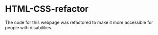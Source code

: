 # HTML-CSS-refactor
The code for this webpage was refactored to make it more accessible for people with disabilities. 

